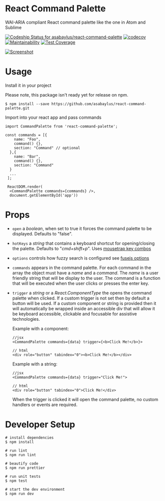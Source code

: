 
# React Command Palette
WAI-ARIA compliant React command palette like the one in Atom and Sublime

[ ![Codeship Status for asabaylus/react-command-palette](https://app.codeship.com/projects/f7cc0a30-3533-0135-cd98-56b308955afb/status?branch=master)](https://app.codeship.com/projects/227053)
[![codecov](https://codecov.io/gh/asabaylus/react-command-palette/branch/master/graph/badge.svg)](https://codecov.io/gh/asabaylus/react-command-palette)
[![Maintainability](https://api.codeclimate.com/v1/badges/761754992fe0cd293c40/maintainability)](https://codeclimate.com/github/asabaylus/react-command-palette/maintainability)
[![Test Coverage](https://api.codeclimate.com/v1/badges/761754992fe0cd293c40/test_coverage)](https://codeclimate.com/github/asabaylus/react-command-palette/test_coverage)

[![Screenshot](https://bit.ly/2sfwD1g)](https://bit.ly/2sfwD1g)

# Usage

Install it in your project

Please note, this package isn't ready yet for release on npm.

```
$ npm install --save https://github.com/asabaylus/react-command-palette.git
```

Import into your react app and pass commands

```
import CommandPalette from 'react-command-palette';

const commands = [{
    name: "Foo",
    command() {},
    section: "Command" // optional
  },{
    name: "Bar",
    command() {},
    section: "Command"
  }
  ... 
 ];
 
 ReactDOM.render(
  <CommandPalette commands={commands} />, 
  document.getElementById('app'))
```

# Props

* ```open``` a _boolean_, when set to true it forces the command palette to be displayed. Defaults to "false".

* ```hotKeys``` a _string_ that contains a keyboard shortcut for opening/closing the palette. Defaults to "_cmd+shift+p_". Uses [mousetrap key combos](https://craig.is/killing/mice)  

* ```options``` controls how fuzzy search is configured see [fusejs options](http://fusejs.io/)

* ```commands``` appears in the command palette. For each command in the array the object must have a _name_ and a _command_. The _name_ is a user friendly string that will be display to the user. The command is a function that will be executed when the user clicks or presses the enter key. 

* ```trigger``` a _string_ or a _React.ComponentType_ the opens the command palette when clicked. If a custom trigger is not set then by default a button will be used. If a custom component or string is provided then it will automatically be wrapped inside an accessible div that will allow it be keyboard accessible, clickable and focusable for assistive technologies.

  Example with a component:
  ```
  //jsx 
  <CommandPalette commands={data} trigger={<b>Click Me!</b>}>
  
  // html
  <div role="button" tabindex="0"><b>Click Me!</b></div>
  ```

  Example with a string:
  ```
  //jsx 
  <CommandPalette commands={data} trigger="Click Me!">

  // html
  <div role="button" tabindex="0">Click Me!</div>
  ```
  

  When the trigger is clicked it will open the command palette, no custom handlers or events are required.

# Developer Setup
```
# install dependencies
$ npm install

# run lint
$ npm run lint

# beautify code
$ npm run prettier

# run unit tests
$ npm test

# start the dev environment
$ npm run dev
```

